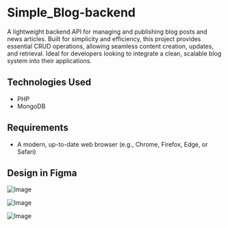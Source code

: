 # Simple_Blog-backend
A lightweight backend API for managing and publishing blog posts and news articles. Built for simplicity and efficiency, this project provides essential CRUD operations, allowing seamless content creation, updates, and retrieval. Ideal for developers looking to integrate a clean, scalable blog system into their applications.

## Technologies Used
- PHP
- MongoDB


## Requirements
- A modern, up-to-date web browser (e.g., Chrome, Firefox, Edge, or Safari)

## Design in Figma
![Image](https://github.com/user-attachments/assets/9fbe7ed1-8707-4b3b-bf52-9c7ed43a8901)

![Image](https://github.com/user-attachments/assets/7186a29f-0071-4546-be35-94a446cb9c90)

![Image](https://github.com/user-attachments/assets/dd137f9b-fea6-447e-8133-d16fc57d1ab2)

